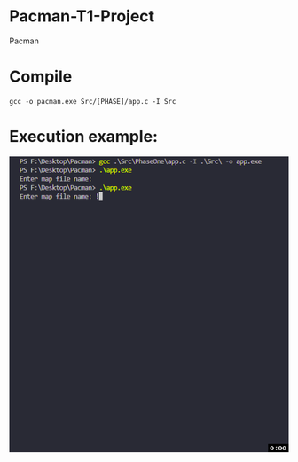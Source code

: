 # Pacman-T1-Project
Pacman

# Compile
```
gcc -o pacman.exe Src/[PHASE]/app.c -I Src
```

# Execution example:
![Recorded Gif](./Assets/Record.gif)